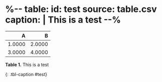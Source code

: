 %--
table:
 id: test
 source: table.csv
 caption: |
  This is a test
--%
===
| A | B |
| --: | --: |
| 1.0000 | 2.0000 |
| 3.0000 | 4.0000 |


__Table 1.__ This is a test

{: .tbl-caption #test}
